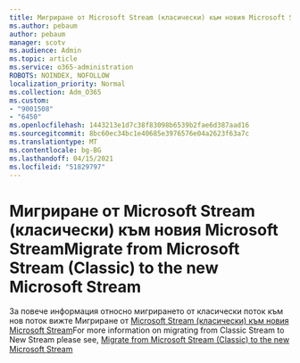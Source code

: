 ```yaml
---
title: Мигриране от Microsoft Stream (класически) към новия Microsoft Stream
ms.author: pebaum
author: pebaum
manager: scotv
ms.audience: Admin
ms.topic: article
ms.service: o365-administration
ROBOTS: NOINDEX, NOFOLLOW
localization_priority: Normal
ms.collection: Adm_O365
ms.custom:
- "9001508"
- "6450"
ms.openlocfilehash: 1443213e1d7c38f83098b6539b2fae6d387aad16
ms.sourcegitcommit: 8bc60ec34bc1e40685e3976576e04a2623f63a7c
ms.translationtype: MT
ms.contentlocale: bg-BG
ms.lasthandoff: 04/15/2021
ms.locfileid: "51829797"
---
```

# <a name="migrate-from-microsoft-stream-classic-to-the-new-microsoft-stream"></a><span data-ttu-id="96320-102">Мигриране от Microsoft Stream (класически) към новия Microsoft Stream</span><span class="sxs-lookup"><span data-stu-id="96320-102">Migrate from Microsoft Stream (Classic) to the new Microsoft Stream</span></span>

<span data-ttu-id="96320-103">За повече информация относно мигрирането от класически поток към нов поток вижте Мигриране от [Microsoft Stream (класически) към новия Microsoft Stream](https://docs.microsoft.com/stream/classic-migration)</span><span class="sxs-lookup"><span data-stu-id="96320-103">For more information on migrating from Classic Stream to New Stream please see, [Migrate from Microsoft Stream (Classic) to the new Microsoft Stream](https://docs.microsoft.com/stream/classic-migration)</span></span>